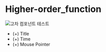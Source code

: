 # Higher-order_function

![고차 컴포넌트 테스트](https://user-images.githubusercontent.com/117965391/209603158-6d132302-6977-4ef8-8c8f-9aaf650d91fc.png)

- (+) Title
- (+) Time
- (+) Mouse Pointer
